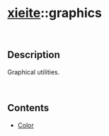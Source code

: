 # [xieite](./xieite.md)\:\:graphics

&nbsp;

## Description
Graphical utilities.

&nbsp;

## Contents
- [Color](./namespaces/graphics/color.md)
